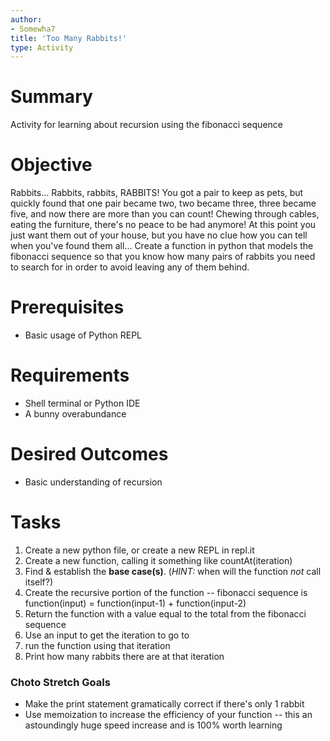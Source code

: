 ```yaml
---
author:
- Somewha7
title: 'Too Many Rabbits!'
type: Activity
---
```


Summary
=======

Activity for learning about recursion using the fibonacci sequence

Objective
=========

Rabbits... Rabbits, rabbits, RABBITS! You got a pair to keep as pets, but quickly found that one pair became two, two became three, three became five, and now there are more than you can count! Chewing through cables, eating the furniture, there's no peace to be had anymore! At this point you just want them out of your house, but you have no clue how you can tell when you've found them all... Create a function in python that models the fibonacci sequence so that you know how many pairs of rabbits you need to search for in order to avoid leaving any of them behind.

Prerequisites
=============

-   Basic usage of Python REPL


Requirements
============

-   Shell terminal or Python IDE
-   A bunny overabundance

Desired Outcomes
================

-   Basic understanding of recursion

Tasks
=====

1.   Create a new python file, or create a new REPL in repl.it
2.   Create a new function, calling it something like countAt(iteration)
3.   Find & establish the **base case(s)**. (*HINT:* when will the function *not* call itself?)
4.   Create the recursive portion of the function -- fibonacci sequence is function(input) = function(input-1) + function(input-2)
5.   Return the function with a value equal to the total from the fibonacci sequence
6.   Use an input to get the iteration to go to
7.   run the function using that iteration
8.   Print how many rabbits there are at that iteration

### Choto Stretch Goals
-   Make the print statement gramatically correct if there's only 1 rabbit
-   Use memoization to increase the efficiency of your function -- this an astoundingly huge speed increase and is 100% worth learning
